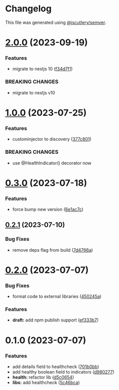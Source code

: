 # Changelog

This file was generated using [@jscutlery/semver](https://github.com/jscutlery/semver).

# [2.0.0](https://github.com/temarusanov/workspace/compare/health-checks-1.0.0...health-checks-2.0.0) (2023-09-19)


### Features

* migrate to nestjs 10 ([f34d7f1](https://github.com/temarusanov/workspace/commit/f34d7f1291752f800739e2a3686857f965849585))


### BREAKING CHANGES

* migrate to nestjs v10



# [1.0.0](https://github.com/temarusanov/nx/compare/health-checks-0.3.0...health-checks-1.0.0) (2023-07-25)


### Features

* custominjector to discovery ([377c801](https://github.com/temarusanov/nx/commit/377c801a84a4e9d9aed5c2ff6db47dfedaf40f02))


### BREAKING CHANGES

* use @HealthIndicator() decorator now



# [0.3.0](https://github.com/temarusanov/nx/compare/health-checks-0.2.1...health-checks-0.3.0) (2023-07-18)


### Features

* force bump new version ([6e1ac7c](https://github.com/temarusanov/nx/commit/6e1ac7ccb930b1e9f8a77afb65178b994637902c))



## [0.2.1](https://github.com/temarusanov/nx/compare/health-checks-0.2.0...health-checks-0.2.1) (2023-07-10)


### Bug Fixes

* remove deps flag from build ([7d4766a](https://github.com/temarusanov/nx/commit/7d4766a63260ba1cb4051569531797e6e5b9752c))



# [0.2.0](https://github.com/temarusanov/nx/compare/health-checks-0.1.0...health-checks-0.2.0) (2023-07-07)


### Bug Fixes

* format code to external libraries ([450245a](https://github.com/temarusanov/nx/commit/450245a5793ec9ce9dfcc3950ad1c2fbfe638248))


### Features

* **draft:** add npm publish support ([ef333b7](https://github.com/temarusanov/nx/commit/ef333b7567c3df1f99393205cccd75443f28f065))



# 0.1.0 (2023-07-07)

### Features

- add details field to healthcheck ([701b0bb](https://github.com/temarusanov/nx/commit/701b0bb79e5a7255f3f5b3727b777fd12dd25e9a))
- add healthy boolean field to indicators ([d980277](https://github.com/temarusanov/nx/commit/d980277f32e1f935a1b617f1d50525de17d32867))
- **health:** refactor lib ([d5c0654](https://github.com/temarusanov/nx/commit/d5c065413c233e84f7f3230c4e7a8c7ae78fee25))
- **libs:** add healthcheck ([5c46bca](https://github.com/temarusanov/nx/commit/5c46bca7dbdf76624d822bb21d04041830b438cf))
